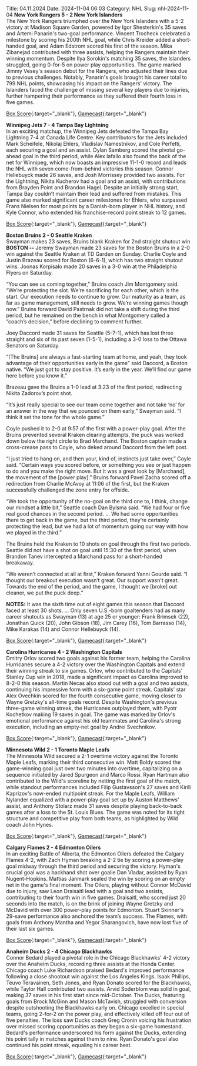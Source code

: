 Title: 04.11.2024
Date: 2024-11-04 06:03
Category: NHL 
Slug: nhl-2024-11-04 
**New York Rangers 5 - 2 New York Islanders**  
The New York Rangers triumphed over the New York Islanders with a 5-2 victory at Madison Square Garden, powered by Igor Shesterkin's 35 saves and Artemi Panarin's two-goal performance. Vincent Trocheck celebrated a milestone by scoring his 200th NHL goal, while Chris Kreider added a short-handed goal, and Adam Edstrom scored his first of the season. Mika Zibanejad contributed with three assists, helping the Rangers maintain their winning momentum. Despite Ilya Sorokin's matching 35 saves, the Islanders struggled, going 0-for-5 on power play opportunities. The game marked Jimmy Vesey's season debut for the Rangers, who adjusted their lines due to previous challenges. Notably, Panarin's goals brought his career total to 799 NHL points, showcasing his impact on the Rangers' victory. The Islanders faced the challenge of missing several key players due to injuries, further hampering their performance as they suffered their fourth loss in five games. 

[Box Score](/gamecenter/nyi-vs-nyr/2024/11/03/2024020185){:target="_blank"}, [Gamecast](https://www.nhl.com/news/new-york-islanders-new-york-rangers-game-recap-november-3){:target="_blank"}<br>

**Winnipeg Jets 7 - 4 Tampa Bay Lightning**  
In an exciting matchup, the Winnipeg Jets defeated the Tampa Bay Lightning 7-4 at Canada Life Centre. Key contributors for the Jets included Mark Scheifele, Nikolaj Ehlers, Vladislav Namestnikov, and Cole Perfetti, each securing a goal and an assist. Dylan Samberg scored the pivotal go-ahead goal in the third period, while Alex Iafallo also found the back of the net for Winnipeg, which now boasts an impressive 11-1-0 record and leads the NHL with seven come-from-behind victories this season. Connor Hellebuyck made 26 saves, and Josh Morrissey provided two assists. For the Lightning, Nikita Kucherov had a goal and an assist, with contributions from Brayden Point and Brandon Hagel. Despite an initially strong start, Tampa Bay couldn’t maintain their lead and suffered from mistakes. This game also marked significant career milestones for Ehlers, who surpassed Frans Nielsen for most points by a Danish-born player in NHL history, and Kyle Connor, who extended his franchise-record point streak to 12 games. 

[Box Score](/gamecenter/tbl-vs-wpg/2024/11/03/2024020186){:target="_blank"}, [Gamecast](https://www.nhl.com/news/tampa-bay-lightning-winnipeg-jets-game-recap-november-3){:target="_blank"}<br>

**Boston Bruins 2 - 0 Seattle Kraken**  
Swayman makes 23 saves, Bruins blank Kraken for 2nd straight shutout win
 **BOSTON --** <forge-entity title="Jeremy Swayman" slug="jeremy-swayman-8480280" code="player">Jeremy Swayman</forge-entity> made 23 saves for the Boston Bruins in a 2-0 win against the Seattle Kraken at TD Garden on Sunday. 
<forge-entity title="Charlie Coyle" slug="charlie-coyle-8475745" code="player">Charlie Coyle</forge-entity> and <forge-entity title="Justin Brazeau" slug="justin-brazeau-8479638" code="player">Justin Brazeau</forge-entity> scored for Boston (6-6-1), which has two straight shutout wins. <forge-entity title="Joonas Korpisalo" slug="joonas-korpisalo-8476914" code="player">Joonas Korpisalo</forge-entity> made 20 saves in a 3-0 win at the Philadelphia Flyers on Saturday.

“You can see us coming together,” Bruins coach Jim Montgomery said. “We’re protecting the slot. We’re sacrificing for each other, which is the start. Our execution needs to continue to grow. Our maturity as a team, as far as game management, still needs to grow. We’re winning games though now.” 
Bruins forward <forge-entity title="David Pastrnak" slug="david-pastrnak-8477956" code="player">David Pastrnak</forge-entity> did not take a shift during the third period, but he remained on the bench in what Montgomery called a “coach’s decision,” before declining to comment further.

<forge-entity title="Joey Daccord" slug="joey-daccord-8478916" code="player">Joey Daccord</forge-entity> made 31 saves for Seattle (5-7-1), which has lost three straight and six of its past seven (1-5-1), including a 3-0 loss to the Ottawa Senators on Saturday.

“\[The Bruins\] are always a fast-starting team at home, and yeah, they took advantage of their opportunities early in the game” said Daccord, a Boston native. “We just got to stay positive. It’s early in the year. We’ll find our game here before you know it.”

Brazeau gave the Bruins a 1-0 lead at 3:23 of the first period, redirecting <forge-entity title="Nikita Zadorov" slug="nikita-zadorov-8477507" code="player">Nikita Zadorov</forge-entity>’s point shot.

“It’s just really special to see our team come together and not take ‘no’ for an answer in the way that we pounced on them early,” Swayman said. “I think it set the tone for the whole game.”

Coyle pushed it to 2-0 at 9:57 of the first with a power-play goal. After the Bruins prevented several Kraken clearing attempts, the puck was worked down below the right circle to <forge-entity title="Brad Marchand" slug="brad-marchand-8473419" code="player">Brad Marchand</forge-entity>. The Boston captain made a cross-crease pass to Coyle, who deked around Daccord from the left post.

“I just tried to hang on, and then your, kind of, instincts just take over,” Coyle said. “Certain ways you scored before, or something you see or just happen to do and you make the right move. But it was a great look by \[Marchand\], the movement of the \[power play\].” 
Bruins forward <forge-entity title="Pavel Zacha" slug="pavel-zacha-8478401" code="player">Pavel Zacha</forge-entity> scored off a redirection from <forge-entity title="Charlie McAvoy" slug="charlie-mcavoy-8479325" code="player">Charlie McAvoy</forge-entity> at 11:06 of the first, but the Kraken successfully challenged the zone entry for offside.

“We took the opportunity of the no-goal on the third one to, I think, change our mindset a little bit,” Seattle coach Dan Bylsma said. “We had four or five real good chances in the second period. … We had some opportunities there to get back in the game, but the third period, they’re certainly protecting the lead, but we had a lot of momentum going our way with how we played in the third.”

The Bruins held the Kraken to 10 shots on goal through the first two periods. Seattle did not have a shot on goal until 15:30 of the first period, when <forge-entity title="Brandon Tanev" slug="brandon-tanev-8479293" code="player">Brandon Tanev</forge-entity> intercepted a Marchand pass for a short-handed breakaway.

“We weren’t connected at all at first,” Kraken forward <forge-entity title="Yanni Gourde" slug="yanni-gourde-8476826" code="player">Yanni Gourde</forge-entity> said. “I thought our breakout execution wasn’t great. Our support wasn’t great. Towards the end of the period, and the game, I thought we \[broke\] out cleaner, we put the puck deep.”

**NOTES:** It was the sixth time out of eight games this season that Daccord faced at least 30 shots. … Only seven U.S.-born goaltenders had as many career shutouts as Swayman (13) at age 25 or younger: Frank Brimsek (22), Jonathan Quick (20), John Gibson (18), Jim Carey (16), Tom Barrasso (14), Mike Karakas (14) and Connor Hellebuyck (14). 

[Box Score](/gamecenter/sea-vs-bos/2024/11/03/2024020187){:target="_blank"}, [Gamecast](https://www.nhl.com/news/seattle-kraken-boston-bruins-game-recap-november-3){:target="_blank"}<br>

**Carolina Hurricanes 4 - 2 Washington Capitals**  
Dmitry Orlov scored two goals against his former team, helping the Carolina Hurricanes secure a 4-2 victory over the Washington Capitals and extend their winning streak to six games. Orlov, who contributed to the Capitals' Stanley Cup win in 2018, made a significant impact as Carolina improved to 8-2-0 this season. Martin Necas also stood out with a goal and two assists, continuing his impressive form with a six-game point streak. Capitals' star Alex Ovechkin scored for the fourth consecutive game, moving closer to Wayne Gretzky's all-time goals record. Despite Washington's previous three-game winning streak, the Hurricanes outplayed them, with Pyotr Kochetkov making 19 saves in goal. The game was marked by Orlov's emotional performance against his old teammates and Carolina's strong execution, including an empty-net goal by Andrei Svechnikov. 

[Box Score](/gamecenter/wsh-vs-car/2024/11/03/2024020188){:target="_blank"}, [Gamecast](https://www.nhl.com/news/washington-capitals-carolina-hurricanes-game-recap-november-3){:target="_blank"}<br>

**Minnesota Wild 2 - 1 Toronto Maple Leafs**  
The Minnesota Wild secured a 2-1 overtime victory against the Toronto Maple Leafs, marking their third consecutive win. Matt Boldy scored the game-winning goal just over two minutes into overtime, capitalizing on a sequence initiated by Jared Spurgeon and Marco Rossi. Ryan Hartman also contributed to the Wild's scoreline by netting the first goal of the match, while standout performances included Filip Gustavsson's 27 saves and Kirill Kaprizov's now-ended multipoint streak. For the Maple Leafs, William Nylander equalized with a power-play goal set up by Auston Matthews' assist, and Anthony Stolarz made 31 saves despite playing back-to-back games after a loss to the St. Louis Blues. The game was noted for its tight structure and competitive play from both teams, as highlighted by Wild coach John Hynes. 

[Box Score](/gamecenter/tor-vs-min/2024/11/03/2024020189){:target="_blank"}, [Gamecast](https://www.nhl.com/news/toronto-maple-leafs-minnesota-wild-game-recap-november-3){:target="_blank"}<br>

**Calgary Flames 2 - 4 Edmonton Oilers**  
In an exciting Battle of Alberta, the Edmonton Oilers defeated the Calgary Flames 4-2, with Zach Hyman breaking a 2-2 tie by scoring a power-play goal midway through the third period and securing the victory. Hyman's crucial goal was a backhand shot over goalie Dan Vladar, assisted by Ryan Nugent-Hopkins. Mattias Janmark sealed the win by scoring on an empty net in the game's final moment. The Oilers, playing without Connor McDavid due to injury, saw Leon Draisaitl lead with a goal and two assists, contributing to their fourth win in five games. Draisaitl, who scored just 20 seconds into the match, is on the brink of joining Wayne Gretzky and McDavid with over 300 power-play points for Edmonton. Stuart Skinner's 29-save performance also anchored the team’s success. The Flames, with goals from Anthony Mantha and Yegor Sharangovich, have now lost five of their last six games. 

[Box Score](/gamecenter/edm-vs-cgy/2024/11/03/2024020190){:target="_blank"}, [Gamecast](https://www.nhl.com/news/edmonton-oilers-calgary-flames-game-recap-november-3){:target="_blank"}<br>

**Anaheim Ducks 2 - 4 Chicago Blackhawks**  
Connor Bedard played a pivotal role in the Chicago Blackhawks' 4-2 victory over the Anaheim Ducks, recording three assists at the Honda Center. Chicago coach Luke Richardson praised Bedard's improved performance following a close shootout win against the Los Angeles Kings. Isaak Phillips, Teuvo Teravainen, Seth Jones, and Ryan Donato scored for the Blackhawks, while Taylor Hall contributed two assists. Arvid Soderblom was solid in goal, making 37 saves in his first start since mid-October. The Ducks, featuring goals from Brock McGinn and Mason McTavish, struggled with conversion despite outshooting the Blackhawks early on. Chicago excelled in special teams, going 2-for-2 on the power play, and effectively killed off four out of five penalties. The loss saw Ducks coach Greg Cronin voicing his frustration over missed scoring opportunities as they began a six-game homestand. Bedard's performance underscored his form against the Ducks, extending his point tally in matches against them to nine. Ryan Donato's goal also continued his point streak, equaling his career best. 

[Box Score](/gamecenter/chi-vs-ana/2024/11/03/2024020191){:target="_blank"}, [Gamecast](https://www.nhl.com/news/chicago-blackhawks-anaheim-ducks-game-recap-november-3){:target="_blank"}<br>

